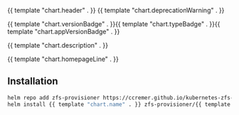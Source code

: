{{ template "chart.header" . }}
{{ template "chart.deprecationWarning" . }}

{{ template "chart.versionBadge" . }}{{ template "chart.typeBadge" . }}{{ template "chart.appVersionBadge" . }}

{{ template "chart.description" . }}

{{ template "chart.homepageLine" . }}

## Installation

```bash
helm repo add zfs-provisioner https://ccremer.github.io/kubernetes-zfs-provisioner
helm install {{ template "chart.name" . }} zfs-provisioner/{{ template "chart.name" . }}
```
